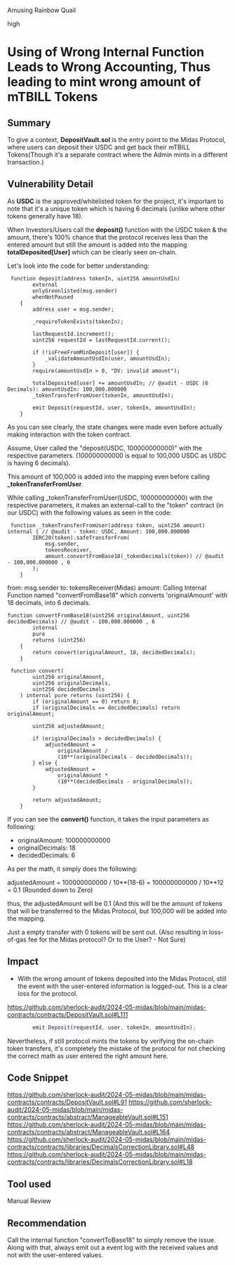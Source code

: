 Amusing Rainbow Quail

high

# Using of Wrong Internal Function Leads to Wrong Accounting, Thus leading to mint wrong amount of mTBILL Tokens

## Summary

To give a context,  **DepositVault.sol**  is the entry point to the Midas Protocol, where users can deposit their USDC and get back their mTBILL Tokens(Though it's a separate contract where the Admin mints in a different transaction.)



## Vulnerability Detail

As **USDC** is the approved/whitelisted token for the project, it's important to note that it's a unique token which is having 6 decimals (unlike where other tokens generally have 18). 


When Investors/Users call the **deposit()** function with the USDC token & the amount, there's 100% chance that the protocol receives less than the entered amount but still the amount is added into the mapping **totalDeposited[User]** which can be clearly seen on-chain. 


Let's look into the code for better understanding: 

```solidity
 function deposit(address tokenIn, uint256 amountUsdIn)
        external
        onlyGreenlisted(msg.sender)
        whenNotPaused
    {
        address user = msg.sender;

        _requireTokenExists(tokenIn);

        lastRequestId.increment();
        uint256 requestId = lastRequestId.current();

        if (!isFreeFromMinDeposit[user]) {
            _validateAmountUsdIn(user, amountUsdIn);
        }
        require(amountUsdIn > 0, "DV: invalid amount");

        totalDeposited[user] += amountUsdIn; // @audit - USDC (6 Decimals): amountUsdIn: 100,000.000000
        _tokenTransferFromUser(tokenIn, amountUsdIn);

        emit Deposit(requestId, user, tokenIn, amountUsdIn);
    }
```

As you can see clearly, the state changes were made even before actually making interaction with the token contract. 

Assume, User called the "deposit(USDC, 100000000000)" with the respective parameters. (100000000000 is equal to 100,000 USDC as USDC is having 6 decimals).

This amount of 100,000 is added into the mapping even before calling **_tokenTransferFromUser**. 

While calling _tokenTransferFromUser(USDC, 100000000000) with the respective parameters, it makes an external-call to the "token" contract (in our USDC) with the following values as seen in the code:

```solidity
 function _tokenTransferFromUser(address token, uint256 amount) internal { // @audit - token: USDC, Amount: 100,000.000000
        IERC20(token).safeTransferFrom(
            msg.sender,
            tokensReceiver,
            amount.convertFromBase18(_tokenDecimals(token)) // @audit - 100,000.000000 , 6
        );
    }
```

from: msg.sender
to: tokensReceiver(Midas)
amount: Calling Internal Function named "convertFromBase18" which converts 'originalAmount' with 18 decimals, into 6 decimals. 

```solidity
function convertFromBase18(uint256 originalAmount, uint256 decidedDecimals) // @audit - 100,000.000000 , 6
        internal
        pure
        returns (uint256)
    {
        return convert(originalAmount, 18, decidedDecimals);
    }

``` 

```solidity
 function convert(
        uint256 originalAmount,
        uint256 originalDecimals,
        uint256 decidedDecimals
    ) internal pure returns (uint256) {
        if (originalAmount == 0) return 0;
        if (originalDecimals == decidedDecimals) return originalAmount;

        uint256 adjustedAmount;

        if (originalDecimals > decidedDecimals) {
            adjustedAmount =
                originalAmount /
                (10**(originalDecimals - decidedDecimals));
        } else {
            adjustedAmount =
                originalAmount *
                (10**(decidedDecimals - originalDecimals));
        }

        return adjustedAmount;
    }
```

If you can see the **convert()** function, it takes the input parameters as following:
- originalAmount: 100000000000
- originalDecimals: 18
- decidedDecimals: 6 

As per the math, it simply does the following: 

adjustedAmount = 100000000000 / 10**(18-6)
                             = 100000000000 / 10**12
                             = 0.1 (Rounded down to Zero)

thus, the adjustedAmount will be 0.1 (And this will be the amount of tokens that will be transferred to the Midas Protocol, but 100,000 will be added into the mapping. 

Just a empty transfer with 0 tokens will be sent out. (Also resulting in loss-of-gas fee for the Midas protocol? Or to the User? - Not Sure)

## Impact

* With the wrong amount of tokens deposited into the Midas Protocol, still the event with the user-entered information is logged-out. This is a clear loss for the protocol. 

https://github.com/sherlock-audit/2024-05-midas/blob/main/midas-contracts/contracts/DepositVault.sol#L111
```javascript
        emit Deposit(requestId, user, tokenIn, amountUsdIn);

```
 
Nevertheless, if still protocol mints the tokens by verifying the on-chain token transfers, it's completely the mistake of the protocol for not checking the correct math as user entered the right amount here. 

## Code Snippet

https://github.com/sherlock-audit/2024-05-midas/blob/main/midas-contracts/contracts/DepositVault.sol#L91
https://github.com/sherlock-audit/2024-05-midas/blob/main/midas-contracts/contracts/abstract/ManageableVault.sol#L151
https://github.com/sherlock-audit/2024-05-midas/blob/main/midas-contracts/contracts/abstract/ManageableVault.sol#L164
https://github.com/sherlock-audit/2024-05-midas/blob/main/midas-contracts/contracts/libraries/DecimalsCorrectionLibrary.sol#L48
https://github.com/sherlock-audit/2024-05-midas/blob/main/midas-contracts/contracts/libraries/DecimalsCorrectionLibrary.sol#L18

## Tool used

Manual Review

## Recommendation


Call the internal function "convertToBase18" to simply remove the issue. Along with that, always emit out a event log with the received values and not with the user-entered values. 

